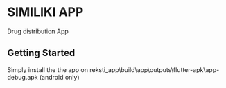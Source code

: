 # SIMILIKI APP

Drug distribution App

## Getting Started

Simply install the the app on reksti_app\build\app\outputs\flutter-apk\app-debug.apk (android only)
